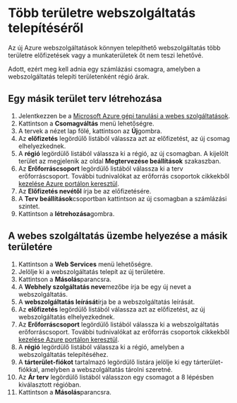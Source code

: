 <properties
    pageTitle="Több területre webszolgáltatás telepítéséről |} Microsoft Azure"
    description="A régióban (Másolás) más új webes szolgáltatás üzembe lépéseket."
    services="machine-learning"
    documentationCenter=""
    authors="vDonGlover"
    manager="raymondl"
    editor="cgronlun"/>

<tags
    ms.service="machine-learning"
    ms.workload="data-services"
    ms.tgt_pltfrm="na"
    ms.devlang="na"
    ms.topic="article"
    ms.date="10/05/2016"
    ms.author="v-donglo"/>

# <a name="how-to-deploy-a-web-service-to-multiple-regions"></a>Több területre webszolgáltatás telepítéséről

Az új Azure webszolgáltatások könnyen telepíthető webszolgáltatás több területre előfizetések vagy a munkaterületek őt nem teszi lehetővé. 

Adott, ezért meg kell adnia egy számlázási csomagra, amelyben a webszolgáltatás telepíti területenként régió árak.

## <a name="to-create-a-plan-in-another-region"></a>Egy másik terület terv létrehozása

1. Jelentkezzen be a [Microsoft Azure gépi tanulási a webes szolgáltatások](https://services.azureml.net/).
2. Kattintson a **Csomagváltás** menü lehetőségre.
3. A tervek a nézet lap fölé, kattintson az **Új**gombra.
4. Az **előfizetés** legördülő listából válassza azt az előfizetést, az új csomag elhelyezkednek.
5. A **régió** legördülő listából válassza ki a régió, az új csomagban. A kijelölt terület az megjelenik az oldal **Megtervezése beállítások** szakaszban.
6. Az **Erőforráscsoport** legördülő listából válassza ki a terv erőforráscsoport. További tudnivalókat az erőforrás csoportok cikkekből [kezelése Azure portálon keresztül](../azure-portal/resource-group-portal.md).
7. Az **Előfizetés nevétől** írja be az előfizetésére.
8. A **Terv beállítások**csoportban kattintson az új csomagban a számlázási szintet.
9. Kattintson a **létrehozása**gombra.


## <a name="deploying-the-web-service-to-another-region"></a>A webes szolgáltatás üzembe helyezése a másik területére

1. Kattintson a **Web Services** menü lehetőségre.
2. Jelölje ki a webszolgáltatás telepít az új területére.
3. Kattintson a **Másolás**parancsra.
4. A **Webhely szolgáltatás neve**mezőbe írja be egy új nevet a webszolgáltatás.
5. A **webszolgáltatás leírását**írja be a webszolgáltatás leírását.
6. Az **előfizetés** legördülő listából válassza azt az előfizetést, az új webszolgáltatás elhelyezkednek.
7. Az **Erőforráscsoport** legördülő listából válassza ki a webszolgáltatás erőforráscsoport. További tudnivalókat az erőforrás csoportok cikkekből [kezelése Azure portálon keresztül](../azure-portal/resource-group-portal.md).
8. A **régió** legördülő listából válassza ki a régió, amelyben a webszolgáltatás telepítéséhez.
9. A **tárterület-fiókot** tartalmazó legördülő listára jelölje ki egy tárterület-fiókkal, amelyben a webszolgáltatás tárolni szeretné.
10. Az **Ár terv** legördülő listából válasszon egy csomagot a 8 lépésben kiválasztott régióban.
11. Kattintson a **Másolás**parancsra.

